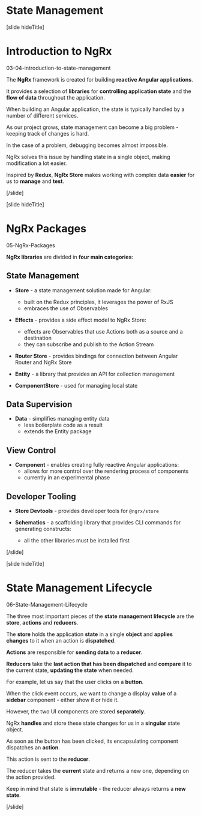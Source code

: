 # State Management

[slide hideTitle]

# Introduction to NgRx

03-04-introduction-to-state-management

The **NgRx** framework is created for building **reactive Angular applications**.

It provides a selection of **libraries** for **controlling application state** and the **flow of data** throughout the application.

When building an Angular application, the state is typically handled by a number of different services.

As our project grows, state management can become a big problem - keeping track of changes is hard.

In the case of a problem, debugging becomes almost impossible.

NgRx solves this issue by handling state in a single object, making modification a lot easier.

Inspired by **Redux**, **NgRx Store** makes working with complex data **easier** for us to **manage** and **test**.

[/slide]


[slide hideTitle]

# NgRx Packages

05-NgRx-Packages

**NgRx libraries** are divided in **four main categories**:

## State Management

- **Store** - a state management solution made for Angular:
  * built on the Redux principles, it leverages the power of RxJS
  * embraces the use of Observables

- **Effects** - provides a side effect model to NgRx Store:
  * effects are Observables that use Actions both as a source and a destination
  * they can subscribe and publish to the Action Stream

- **Router Store** - provides bindings for connection between Angular Router and NgRx Store

- **Entity** - a library that provides an API for collection management

- **ComponentStore** - used for managing local state

## Data Supervision

- **Data** - simplifies managing entity data
  * less boilerplate code as a result
  * extends the Entity package

## View Control

- **Component** - enables creating fully reactive Angular applications:
  * allows for more control over the rendering process of components
  * currently in an experimental phase

## Developer Tooling

- **Store Devtools** - provides developer tools for `@ngrx/store`

- **Schematics** - a scaffolding library that provides CLI commands for generating constructs:
  * all the other libraries must be installed first


[/slide]


[slide hideTitle]

# State Management Lifecycle

06-State-Management-Lifecycle

The three most important pieces of the **state management lifecycle** are the **store**, **actions** and **reducers**.

The **store** holds the application **state** in a single **object** and **applies changes** to it when an action is **dispatched**.

**Actions** are responsible for **sending data** to a **reducer**.

**Reducers** take the **last action that has been dispatched** and **compare** it to the current state, **updating the state** when needed.

For example, let us say that the user clicks on a **button**. 

When the click event occurs, we want to change a display **value** of a **sidebar** component - either show it or hide it.

However, the two UI components are stored **separately**.

NgRx **handles** and store these state changes for us in a **singular** state object.

As soon as the button has been clicked, its encapsulating component dispatches an **action**.

This action is sent to the **reducer**.

The reducer takes the **current** state and returns a new one, depending on the action provided.

Keep in mind that state is **immutable** - the reducer always returns a **new state**.

[/slide]